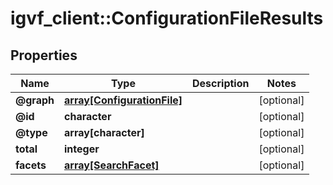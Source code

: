 # igvf_client::ConfigurationFileResults


## Properties
Name | Type | Description | Notes
------------ | ------------- | ------------- | -------------
**@graph** | [**array[ConfigurationFile]**](ConfigurationFile.md) |  | [optional] 
**@id** | **character** |  | [optional] 
**@type** | **array[character]** |  | [optional] 
**total** | **integer** |  | [optional] 
**facets** | [**array[SearchFacet]**](SearchFacet.md) |  | [optional] 


